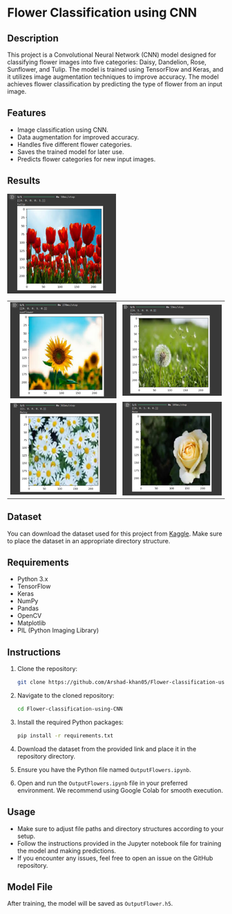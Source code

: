 # Flower Classification using CNN

## Description
This project is a Convolutional Neural Network (CNN) model designed for classifying flower images into five categories: Daisy, Dandelion, Rose, Sunflower, and Tulip. The model is trained using TensorFlow and Keras, and it utilizes image augmentation techniques to improve accuracy. The model achieves flower classification by predicting the type of flower from an input image.

## Features
- Image classification using CNN.
- Data augmentation for improved accuracy.
- Handles five different flower categories.
- Saves the trained model for later use.
- Predicts flower categories for new input images.

## Results

<img src="Output/Image01.png" alt="Example Image 1" style="width: 50%;">

<table>
    <tr>
        <td><img src="Output/Image05.png" alt="Example Image 1" style="width: 100%;"></td>
        <td><img src="Output/Image03.png" alt="Example Image 2" style="width: 100%;"></td>
    </tr>
    <tr>
        <td><img src="Output/Image02.png" alt="Example Image 1" style="width: 100%;"></td>
        <td><img src="Output/Image04.png" alt="Example Image 2" style="width: 100%;"></td>
    </tr>
</table>


## Dataset
You can download the dataset used for this project from [Kaggle](https://www.kaggle.com/datasets/alxmamaev/flowers-recognition?rvi=1). Make sure to place the dataset in an appropriate directory structure.

## Requirements
- Python 3.x
- TensorFlow
- Keras
- NumPy
- Pandas
- OpenCV
- Matplotlib
- PIL (Python Imaging Library)

## Instructions
1. Clone the repository:

    ```bash
    git clone https://github.com/Arshad-khan05/Flower-classification-using-CNN.git
    ```

2. Navigate to the cloned repository:

    ```bash
    cd Flower-classification-using-CNN
    ```

3. Install the required Python packages:

    ```bash
    pip install -r requirements.txt
    ```

4. Download the dataset from the provided link and place it in the repository directory.

5. Ensure you have the Python file named `OutputFlowers.ipynb`.

6. Open and run the `OutputFlowers.ipynb` file in your preferred environment. We recommend using Google Colab for smooth execution.

## Usage
- Make sure to adjust file paths and directory structures according to your setup.
- Follow the instructions provided in the Jupyter notebook file for training the model and making predictions.
- If you encounter any issues, feel free to open an issue on the GitHub repository.

## Model File
After training, the model will be saved as `OutputFlower.h5`.


